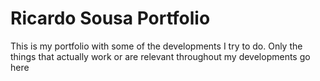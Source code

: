 # Ricardo Sousa Portfolio

This is my portfolio with some of the developments I try to do. Only the things that actually work or are relevant throughout my developments go here


